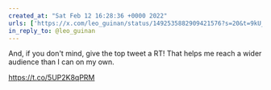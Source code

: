 ```yaml
---
created_at: "Sat Feb 12 16:28:36 +0000 2022"
urls: ['https://x.com/leo_guinan/status/1492535882909421576?s=20&t=9kU_DykvNeKjo6tDcHvlcg']
in_reply_to: @leo_guinan
---
```


And, if you don't mind, give the top tweet a RT! That helps me reach a wider audience than I can on my own.

https://t.co/5UP2K8qPRM